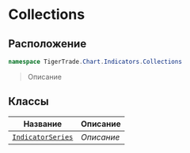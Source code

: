 
# Collections
## Расположение
```csharp    
namespace TigerTrade.Chart.Indicators.Collections
```
> Описание


## Классы
| Название | Описание |
| --- | --- |
| [`IndicatorSeries`](./Collections/IndicatorSeries.cs.md) | *Описание* |
